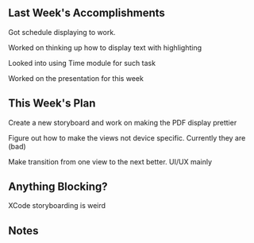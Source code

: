 ## Last Week's Accomplishments

Got schedule displaying to work.

Worked on thinking up how to display text with highlighting

Looked into using Time module for such task

Worked on the presentation for this week

## This Week's Plan


Create a new storyboard and work on making the PDF display prettier

Figure out how to make the views not device specific. Currently they are (bad)

Make transition from one view to the next better. UI/UX mainly


## Anything Blocking?


XCode storyboarding is weird



## Notes





